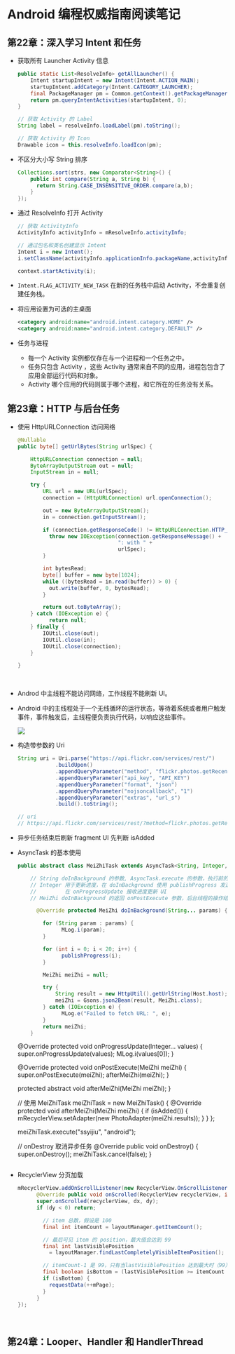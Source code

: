# Android 编程权威指南阅读笔记

## 第22章：深入学习 Intent 和任务

- 获取所有 Launcher Activity 信息

  ```java
  public static List<ResolveInfo> getAllLauncher() {
      Intent startupIntent = new Intent(Intent.ACTION_MAIN);
      startupIntent.addCategory(Intent.CATEGORY_LAUNCHER);
      final PackageManager pm = Common.getContext().getPackageManager();
      return pm.queryIntentActivities(startupIntent, 0);
  }

  // 获取 Activity 的 Label
  String label = resolveInfo.loadLabel(pm).toString();

  // 获取 Activity 的 Icon
  Drawable icon = this.resolveInfo.loadIcon(pm);
  ```

- 不区分大小写 String 排序

  ```java
  Collections.sort(strs, new Comparator<String>() {
      public int compare(String a, String b) {
        return String.CASE_INSENSITIVE_ORDER.compare(a,b);
      }
  });
  ```

- 通过 ResolveInfo 打开 Activity

  ```java
  // 获取 ActivityInfo
  ActivityInfo activityInfo = mResolveInfo.activityInfo;

  // 通过包名和类名创建显示 Intent
  Intent i = new Intent();
  i.setClassName(activityInfo.applicationInfo.packageName,activityInfo.name);

  context.startActivity(i);
  ```

- `Intent.FLAG_ACTIVITY_NEW_TASK` 在新的任务栈中启动 Activity，不会重复创建任务栈。

- 将应用设置为可选的主桌面

  ```xml
  <category android:name="android.intent.category.HOME" />
  <category android:name="android.intent.category.DEFAULT" />
  ```

- 任务与进程

  - 每一个 Activity 实例都仅存在与一个进程和一个任务之中。
  - 任务只包含 Activity ，这些 Activity 通常来自不同的应用，进程包包含了应用全部运行代码和对象。
  - Activity 哪个应用的代码则属于哪个进程，和它所在的任务没有关系。



## 第23章：HTTP 与后台任务

- 使用 HttpURLConnection 访问网络

  ```java
  @Nullable
  public byte[] getUrlBytes(String urlSpec) {

      HttpURLConnection connection = null;
      ByteArrayOutputStream out = null;
      InputStream in = null;

      try {
          URL url = new URL(urlSpec);
          connection = (HttpURLConnection) url.openConnection();

          out = new ByteArrayOutputStream();
          in = connection.getInputStream();

          if (connection.getResponseCode() != HttpURLConnection.HTTP_OK) {
            throw new IOException(connection.getResponseMessage() +
                                  ": with " +
                                  urlSpec);
          }

          int bytesRead;
          byte[] buffer = new byte[1024];
          while ((bytesRead = in.read(buffer)) > 0) {
            out.write(buffer, 0, bytesRead);
          }

          return out.toByteArray();
      } catch (IOException e) {
        	return null;
      } finally {
          IOUtil.close(out);
          IOUtil.close(in);
          IOUtil.close(connection);
      }

  }
  ```

  ​

- Androd 中主线程不能访问网络，工作线程不能刷新 UI。

- Android 中的主线程处于一个无线循环的运行状态，等待着系统或者用户触发事件，事件触发后，主线程便负责执行代码，以响应这些事件。

  ![](http://obe5pxv6t.bkt.clouddn.com/main_thread.png)

- 构造带参数的 Uri

  ```java
  String uri = Uri.parse("https://api.flickr.com/services/rest/")
              .buildUpon()
              .appendQueryParameter("method", "flickr.photos.getRecent")
              .appendQueryParameter("api_key", "API_KEY")
              .appendQueryParameter("format", "json")
              .appendQueryParameter("nojsoncallback", "1")
              .appendQueryParameter("extras", "url_s")
              .build().toString();

  // uri
  // https://api.flickr.com/services/rest/?method=flickr.photos.getRecent&api_key=API_KEY&format=json&nojsoncallback=1&extras=url_s
  ```

- 异步任务结束后刷新 fragment UI 先判断 isAdded

- AsyncTask 的基本使用

  ```java
  public abstract class MeiZhiTask extends AsyncTask<String, Integer, MeiZhi> {

      // String doInBackground 的参数, AsyncTask.execute 的参数，执行前的参数
      // Integer 用于更新进度，在 doInBackground 使用 publishProgress 发送进度
      //         在 onProgressUpdate 接收进度更新 UI
      // MeiZhi doInBackground 的返回 onPostExecute 参数，后台线程的操作结果

    	@Override protected MeiZhi doInBackground(String... params) {

          for (String param : params) {
            	MLog.i(param);
          }

          for (int i = 0; i < 20; i++) {
            	publishProgress(i);
          }

          MeiZhi meiZhi = null;

          try {
              String result = new HttpUtil().getUrlString(Host.host);
              meiZhi = Gsons.json2Bean(result, MeiZhi.class);
          } catch (IOException e) {
            	MLog.e("Failed to fetch URL: ", e);
          }
          return meiZhi;
      }
  ```


    @Override protected void onProgressUpdate(Integer... values) {
        super.onProgressUpdate(values);
        MLog.i(values[0]);
    }
    
    @Override protected void onPostExecute(MeiZhi meiZhi) {
        super.onPostExecute(meiZhi);
        afterMeiZhi(meiZhi);
    }


    protected abstract void afterMeiZhi(MeiZhi meiZhi);
  }


  // 使用 MeiZhiTask
  meiZhiTask = new MeiZhiTask() {
      @Override protected void afterMeiZhi(MeiZhi meiZhi) {
          if (isAdded()) {
            	mRecyclerView.setAdapter(new PhotoAdapter(meiZhi.results));
          }
      }
  };

  meiZhiTask.execute("ssyijiu", "android");

  // onDestroy 取消异步任务
  @Override public void onDestroy() {
      super.onDestroy();
      meiZhiTask.cancel(false);
  }
  ```

- RecyclerView 分页加载 

  ```java
  mRecyclerView.addOnScrollListener(new RecyclerView.OnScrollListener() {
    	@Override public void onScrolled(RecyclerView recyclerView, int dx, int dy) {
      	super.onScrolled(recyclerView, dx, dy);
      	if (dy < 0) return;

          // item 总数，假设是 100
          final int itemCount = layoutManager.getItemCount();

          // 最后可见 item 的 position，最大值会达到 99
          final int lastVisiblePosition
            = layoutManager.findLastCompletelyVisibleItemPosition();

          // itemCount-1 是 99，只有当lastVisiblePosition 达到最大时（99）才会加载下一页
          final boolean isBottom = (lastVisiblePosition >= itemCount - 1);
          if (isBottom) {
            requestData(++mPage);
          }
    	}
  });
  ```


  ​

## 第24章：Looper、Handler 和 HandlerThread

